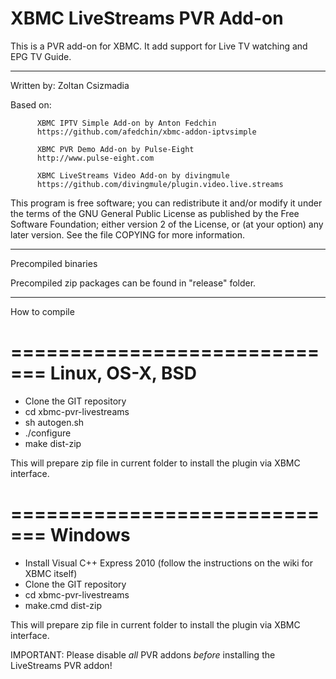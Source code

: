 XBMC LiveStreams PVR Add-on
===========================

This is a PVR add-on for XBMC. It add support for Live TV watching and
EPG TV Guide.

------------------------------------------

Written by: Zoltan Csizmadia

Based on: 

          XBMC IPTV Simple Add-on by Anton Fedchin 
          https://github.com/afedchin/xbmc-addon-iptvsimple

          XBMC PVR Demo Add-on by Pulse-Eight 
          http://www.pulse-eight.com

          XBMC LiveStreams Video Add-on by divingmule
          https://github.com/divingmule/plugin.video.live.streams

This program is free software; you can redistribute it and/or modify
it under the terms of the GNU General Public License as published by
the Free Software Foundation; either version 2 of the License, or
(at your option) any later version.
See the file COPYING for more information.

---------------------------------------------

Precompiled binaries

Precompiled zip packages can be found in "release" folder.

---------------------------------------------

How to compile

=============================
       Linux, OS-X, BSD
=============================

- Clone the GIT repository
- cd xbmc-pvr-livestreams
- sh autogen.sh
- ./configure
- make dist-zip

This will prepare zip file in current folder to install the plugin via XBMC interface.

=============================
           Windows
=============================

- Install Visual C++ Express 2010 (follow the instructions on the wiki for XBMC itself)
- Clone the GIT repository
- cd xbmc-pvr-livestreams
- make.cmd dist-zip

This will prepare zip file in current folder to install the plugin via XBMC interface.

IMPORTANT:
Please disable *all* PVR addons *before* installing the LiveStreams PVR addon!
